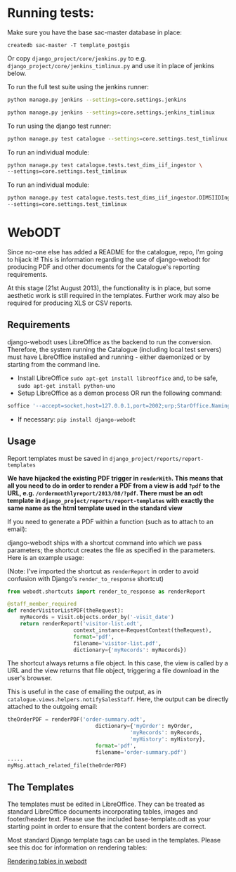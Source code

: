 # Running tests:

Make sure you have the base sac-master database in place:

```
createdb sac-master -T template_postgis
```

Or copy ``django_project/core/jenkins.py`` to e.g.
``django_project/core/jenkins_timlinux.py`` and use it in place of jenkins
below.

To run the full test suite using the jenkins runner:

```bash
python manage.py jenkins --settings=core.settings.jenkins
```

```bash
python manage.py jenkins --settings=core.settings.jenkins_timlinux
```

To run using the django test runner:

```bash
python manage.py test catalogue --settings=core.settings.test_timlinux
```

To run an individual module:

```bash
python manage.py test catalogue.tests.test_dims_iif_ingestor \
--settings=core.settings.test_timlinux
```

To run an individual module:

```bash
python manage.py test catalogue.tests.test_dims_iif_ingestor.DIMSIIDIngestorTest \
--settings=core.settings.test_timlinux
```

# WebODT

Since no-one else has added a README for the catalogue, repo, I'm going to hijack it!
This is information regarding the use of django-webodt for producing PDF and other
documents for the Catalogue's reporting requirements.

At this stage (21st August 2013), the functionality is in place, but some aesthetic
work is still required in the templates. Further work may also be required for producing
XLS or CSV reports.

## Requirements

django-webodt uses LibreOffice as the backend to run the conversion. Therefore,
the system running the Catalogue (including local test servers) must have LibreOffice
installed and running - either daemonized or by starting from the command line.

* Install LibreOffice `sudo apt-get install libreoffice` and, to be safe, `sudo apt-get install python-uno`
* Setup LibreOffice as a demon process OR run the following command:

```sh
soffice '--accept=socket,host=127.0.0.1,port=2002;urp;StarOffice.NamingService' --headless
```

* If necessary: `pip install django-webodt`

## Usage

Report templates must be saved in `django_project/reports/report-templates`

**We have hijacked the existing PDF trigger in `renderWith`. This means that all you need to do in order
to render a PDF from a view is add `?pdf` to the URL, e.g. `/ordermonthlyreport/2013/08/?pdf`. There must
be an odt template in `django_project/reports/report-templates` with exactly the same name as the html template
used in the standard view**

If you need to generate a PDF within a function (such as to attach to an email):

django-webodt ships with a shortcut command into which we pass parameters; the shortcut
creates the file as specified in the parameters. Here is an example usage:

(Note: I've imported the shortcut as `renderReport` in order to avoid confusion with
Django's `render_to_response` shortcut)

```python
from webodt.shortcuts import render_to_response as renderReport

@staff_member_required
def renderVisitorListPDF(theRequest):
    myRecords = Visit.objects.order_by('-visit_date')
    return renderReport('visitor-list.odt',
                     context_instance=RequestContext(theRequest),
                     format='pdf',
                     filename='visitor-list.pdf',
                     dictionary={'myRecords': myRecords})
```

The shortcut always returns a file object. In this case, the view is
called by a URL and the view returns that file object, triggering a file download
in the user's browser.

This is useful in the case of emailing the output, as in `catalogue.views.helpers.notifySalesStaff`.
Here, the output can be directly attached to the outgoing email:

```python
theOrderPDF = renderPDF('order-summary.odt',
                            dictionary={'myOrder': myOrder,
                                       'myRecords': myRecords,
                                       'myHistory': myHistory},
                            format='pdf',
                            filename='order-summary.pdf')
.....
myMsg.attach_related_file(theOrderPDF)
```

## The Templates

The templates must be edited in LibreOffice. They can be treated as standard LibreOffice
documents incorporating tables, images and footer/header text. Please use the included
base-template.odt as your starting point in order to ensure that the content borders
are correct.

Most standard Django template tags can be used in the templates. Please see this doc
for information on rendering tables:

[Rendering tables in webodt](https://github.com/NetAngels/django-webodt/blob/master/doc/tables.rst)
